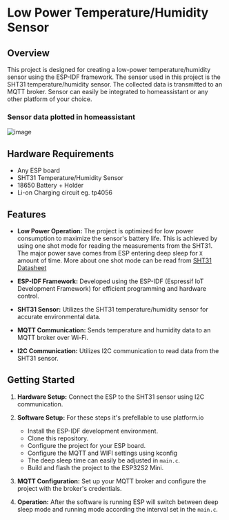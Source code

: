 # Low Power Temperature/Humidity Sensor

## Overview

This project is designed for creating a low-power temperature/humidity sensor using the ESP-IDF framework. The sensor used in this project is the SHT31 temperature/humidity sensor. The collected data is transmitted to an MQTT broker. Sensor can easily be integrated to homeassistant or any other platform of your choice.

### Sensor data plotted in homeassistant

![image](https://github.com/LauriAlanen/ESP-SHT31/assets/80245457/dec3c089-5590-4703-8d6b-e1dfbf2d48c6)

## Hardware Requirements

- Any ESP board
- SHT31 Temperature/Humidity Sensor
- 18650 Battery + Holder
- Li-on Charging circuit eg. tp4056

## Features

- **Low Power Operation:** The project is optimized for low power consumption to maximize the sensor's battery life. This is achieved by using one shot mode for reading the measurements from the SHT31. The major power save comes from ESP entering deep sleep for `X` amount of time. More about one shot mode can be read from [SHT31 Datasheet](https://sensirion.com/media/documents/213E6A3B/63A5A569/Datasheet_SHT3x_DIS.pdf)

- **ESP-IDF Framework:** Developed using the ESP-IDF (Espressif IoT Development Framework) for efficient programming and hardware control.

- **SHT31 Sensor:** Utilizes the SHT31 temperature/humidity sensor for accurate environmental data.

- **MQTT Communication:** Sends temperature and humidity data to an MQTT broker over Wi-Fi.

- **I2C Communication:** Utilizes I2C communication to read data from the SHT31 sensor.

## Getting Started

1. **Hardware Setup:** Connect the ESP to the SHT31 sensor using I2C communication.

2. **Software Setup:**
   For these steps it's prefellable to use platform.io
   - Install the ESP-IDF development environment.
   - Clone this repository.
   - Configure the project for your ESP board.
   - Configure the MQTT and WIFI settings using kconfig
   - The deep sleep time can easily be adjusted in `main.c`.
   - Build and flash the project to the ESP32S2 Mini.

4. **MQTT Configuration:** Set up your MQTT broker and configure the project with the broker's credentials.

5. **Operation:** After the software is running ESP will switch between deep sleep mode and running mode according the interval set in the `main.c`.

